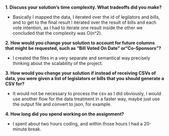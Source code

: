 **1. Discuss your solution’s time complexity. What tradeoffs did you make?**
 - Basically I mapped the data, I iterated over the id of legilators and bills, and to get to the final result I iterated over the result of bills and each vote intention, as I had to iterate one result inside the other we concluded that the complexity was O(n^2).

**2. How would you change your solution to account for future columns that might be requested, such as “Bill Voted On Date” or“Co-Sponsors”?**
  - I created the files in a very separate and semantical way precisely thinking about the scalability of the project.

**3. How would you change your solution if instead of receiving CSVs of data, you were given a list of legislators or bills that you should generate a CSV for?**
  - It would not be necessary to process the csv as I did obviously, I would use another flow for the data treatment in a faster way, maybe just use the output file and convert to json, for example.

**4. How long did you spend working on the assignment?**
  - I spent about two hours coding, and within those hours I had a 20-minute break.
